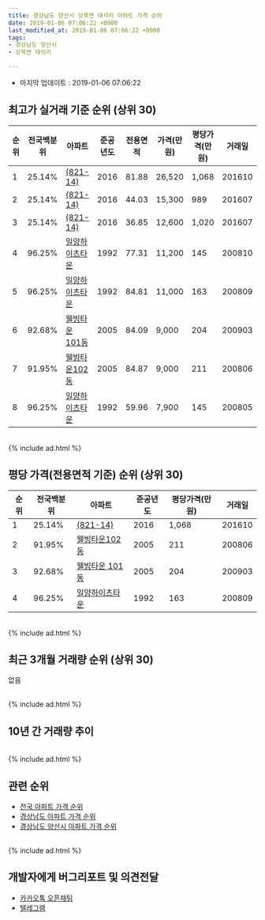 ```yaml
---
title: 경상남도 양산시 상북면 대석리 아파트 가격 순위
date: 2019-01-06 07:06:22 +0900
last_modified_at: 2019-01-06 07:06:22 +0900
tags:
- 경상남도 양산시
- 상북면 대석리

---
```


* 마지막 업데이트 : 2019-01-06 07:06:22

## 최고가 실거래 기준 순위 (상위 30)


|순위|전국백분위|아파트|준공년도|전용면적|가격(만원)|평당가격(만원)|거래일|
|---|---|---|---|---|---|---|---|
|1|25.14%|[(821-14)](https://search.naver.com/search.naver?query=%EA%B2%BD%EC%83%81%EB%82%A8%EB%8F%84+%EC%96%91%EC%82%B0%EC%8B%9C+%EC%83%81%EB%B6%81%EB%A9%B4+%EB%8C%80%EC%84%9D%EB%A6%AC+%28821-14%29)|2016|81.88|26,520|1,068|201610|
|2|25.14%|[(821-14)](https://search.naver.com/search.naver?query=%EA%B2%BD%EC%83%81%EB%82%A8%EB%8F%84+%EC%96%91%EC%82%B0%EC%8B%9C+%EC%83%81%EB%B6%81%EB%A9%B4+%EB%8C%80%EC%84%9D%EB%A6%AC+%28821-14%29)|2016|44.03|15,300|989|201607|
|3|25.14%|[(821-14)](https://search.naver.com/search.naver?query=%EA%B2%BD%EC%83%81%EB%82%A8%EB%8F%84+%EC%96%91%EC%82%B0%EC%8B%9C+%EC%83%81%EB%B6%81%EB%A9%B4+%EB%8C%80%EC%84%9D%EB%A6%AC+%28821-14%29)|2016|36.85|12,600|1,020|201607|
|4|96.25%|[일양하이츠타운](https://search.naver.com/search.naver?query=%EA%B2%BD%EC%83%81%EB%82%A8%EB%8F%84+%EC%96%91%EC%82%B0%EC%8B%9C+%EC%83%81%EB%B6%81%EB%A9%B4+%EB%8C%80%EC%84%9D%EB%A6%AC+%EC%9D%BC%EC%96%91%ED%95%98%EC%9D%B4%EC%B8%A0%ED%83%80%EC%9A%B4)|1992|77.31|11,200|145|200810|
|5|96.25%|[일양하이츠타운](https://search.naver.com/search.naver?query=%EA%B2%BD%EC%83%81%EB%82%A8%EB%8F%84+%EC%96%91%EC%82%B0%EC%8B%9C+%EC%83%81%EB%B6%81%EB%A9%B4+%EB%8C%80%EC%84%9D%EB%A6%AC+%EC%9D%BC%EC%96%91%ED%95%98%EC%9D%B4%EC%B8%A0%ED%83%80%EC%9A%B4)|1992|84.81|11,000|163|200809|
|6|92.68%|[웰빙타운 101동](https://search.naver.com/search.naver?query=%EA%B2%BD%EC%83%81%EB%82%A8%EB%8F%84+%EC%96%91%EC%82%B0%EC%8B%9C+%EC%83%81%EB%B6%81%EB%A9%B4+%EB%8C%80%EC%84%9D%EB%A6%AC+%EC%9B%B0%EB%B9%99%ED%83%80%EC%9A%B4+101%EB%8F%99)|2005|84.09|9,000|204|200903|
|7|91.95%|[웰빙타운102동](https://search.naver.com/search.naver?query=%EA%B2%BD%EC%83%81%EB%82%A8%EB%8F%84+%EC%96%91%EC%82%B0%EC%8B%9C+%EC%83%81%EB%B6%81%EB%A9%B4+%EB%8C%80%EC%84%9D%EB%A6%AC+%EC%9B%B0%EB%B9%99%ED%83%80%EC%9A%B4102%EB%8F%99)|2005|84.87|9,000|211|200806|
|8|96.25%|[일양하이츠타운](https://search.naver.com/search.naver?query=%EA%B2%BD%EC%83%81%EB%82%A8%EB%8F%84+%EC%96%91%EC%82%B0%EC%8B%9C+%EC%83%81%EB%B6%81%EB%A9%B4+%EB%8C%80%EC%84%9D%EB%A6%AC+%EC%9D%BC%EC%96%91%ED%95%98%EC%9D%B4%EC%B8%A0%ED%83%80%EC%9A%B4)|1992|59.96|7,900|145|200805|


<br>
{% include ad.html %}
<br>

## 평당 가격(전용면적 기준) 순위 (상위 30)


|순위|전국백분위|아파트|준공년도|평당가격(만원)|거래일|
|---|---|---|---|---|---|
|1|25.14%|[(821-14)](https://search.naver.com/search.naver?query=%EA%B2%BD%EC%83%81%EB%82%A8%EB%8F%84+%EC%96%91%EC%82%B0%EC%8B%9C+%EC%83%81%EB%B6%81%EB%A9%B4+%EB%8C%80%EC%84%9D%EB%A6%AC+%28821-14%29)|2016|1,068|201610|
|2|91.95%|[웰빙타운102동](https://search.naver.com/search.naver?query=%EA%B2%BD%EC%83%81%EB%82%A8%EB%8F%84+%EC%96%91%EC%82%B0%EC%8B%9C+%EC%83%81%EB%B6%81%EB%A9%B4+%EB%8C%80%EC%84%9D%EB%A6%AC+%EC%9B%B0%EB%B9%99%ED%83%80%EC%9A%B4102%EB%8F%99)|2005|211|200806|
|3|92.68%|[웰빙타운 101동](https://search.naver.com/search.naver?query=%EA%B2%BD%EC%83%81%EB%82%A8%EB%8F%84+%EC%96%91%EC%82%B0%EC%8B%9C+%EC%83%81%EB%B6%81%EB%A9%B4+%EB%8C%80%EC%84%9D%EB%A6%AC+%EC%9B%B0%EB%B9%99%ED%83%80%EC%9A%B4+101%EB%8F%99)|2005|204|200903|
|4|96.25%|[일양하이츠타운](https://search.naver.com/search.naver?query=%EA%B2%BD%EC%83%81%EB%82%A8%EB%8F%84+%EC%96%91%EC%82%B0%EC%8B%9C+%EC%83%81%EB%B6%81%EB%A9%B4+%EB%8C%80%EC%84%9D%EB%A6%AC+%EC%9D%BC%EC%96%91%ED%95%98%EC%9D%B4%EC%B8%A0%ED%83%80%EC%9A%B4)|1992|163|200809|


<br>
{% include ad.html %}
<br>

## 최근 3개월 거래량 순위 (상위 30)

없음

<br>
{% include ad.html %}
<br>

## 10년 간 거래량 추이


<div style="width:100%;">
    <canvas id="deal_progress" height="250"></canvas>
</div>

<script>
new Chart(document.getElementById("deal_progress"), {
    type: 'line',
    data: {
        labels: ['200901','200902','200903','200904','200905','200906','200907','200908','200909','200910','200911','200912','201001','201002','201003','201004','201005','201006','201007','201008','201009','201010','201011','201012','201101','201102','201103','201104','201105','201106','201107','201108','201109','201110','201111','201112','201201','201202','201203','201204','201205','201206','201207','201208','201209','201210','201211','201212','201301','201302','201303','201304','201305','201306','201307','201308','201309','201310','201311','201312','201401','201402','201403','201404','201405','201406','201407','201408','201409','201410','201411','201412','201501','201502','201503','201504','201505','201506','201507','201508','201509','201510','201511','201512','201601','201602','201603','201604','201605','201606','201607','201608','201609','201610','201611','201612','201701','201702','201703','201704','201705','201706','201707','201708','201709','201710','201711','201712','201801','201802','201803','201804','201805','201806','201807','201808','201809','201810','201811','201812','201901'],
        datasets: [{
            label: '실거래 수',
            pointRadius: 1,
            data: [1, 0, 2, 0, 2, 2, 2, 4, 3, 2, 2, 1, 2, 3, 4, 3, 1, 4, 1, 4, 2, 3, 2, 3, 4, 3, 4, 6, 4, 3, 5, 3, 5, 2, 2, 3, 3, 1, 3, 1, 0, 2, 1, 1, 0, 1, 1, 0, 0, 1, 3, 2, 1, 1, 1, 0, 0, 3, 1, 2, 1, 3, 2, 2, 1, 0, 1, 1, 3, 2, 1, 3, 1, 0, 4, 3, 1, 1, 6, 4, 3, 4, 1, 1, 4, 2, 1, 1, 2, 3, 10, 0, 2, 10, 4, 7, 0, 6, 3, 6, 3, 4, 2, 0, 0, 1, 3, 2, 0, 2, 1, 0, 1, 2, 2, 3, 3, 2, 0, 0, 0],
            borderColor: "rgba(255, 201, 14, 1)",
            backgroundColor: "rgba(255, 201, 14, 0.5)",
            fill: true,
        }]
    },
    options: {
        responsive: true,
        title: {
            display: true,
            text: '10년간 거래량 추이'
        },
        tooltips: {
            mode: 'index',
            intersect: false,
        },
        hover: {
            mode: 'nearest',
            intersect: true
        },
        scales: {
            xAxes: [{
                display: true,
                scaleLabel: {
                    display: true,
                    labelString: '년/월'
                }
            }],
            yAxes: [{
                display: true,
                ticks: {
                    suggestedMin: 0,
                },
                scaleLabel: {
                    display: true,
                    labelString: '실거래 수'
                }
            }]
        }
    }
});

</script>


<br>
{% include ad.html %}
<br>

## 관련 순위

- [전국 아파트 가격 순위](https://inasie.github.io/apt-ranking/전국)
- [경상남도 아파트 가격 순위](https://inasie.github.io/apt-ranking/경상남도)
- [경상남도 양산시 아파트 가격 순위](https://inasie.github.io/apt-ranking/경상남도-양산시)


<br>
{% include ad.html %}
<br>

## 개발자에게 버그리포트 및 의견전달

- [카카오톡 오픈채팅](https://open.kakao.com/o/gLJUAP4)
- [텔레그램](https://t.me/inasie)

